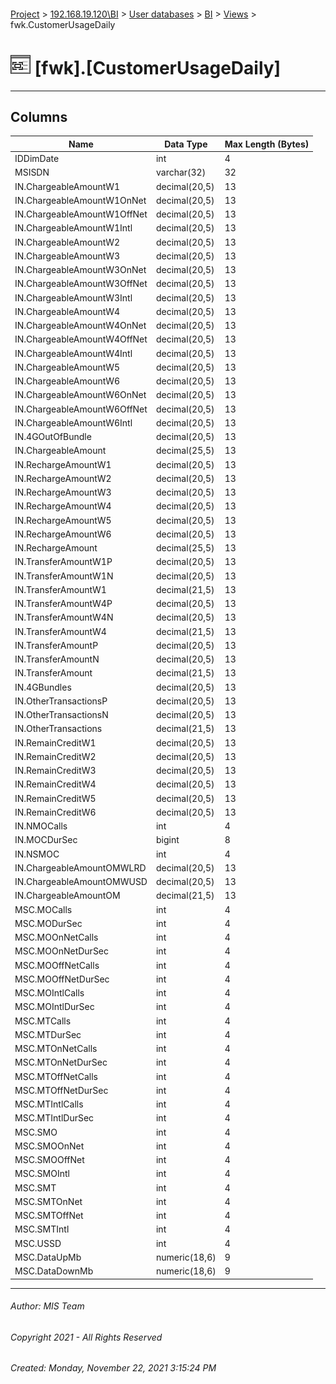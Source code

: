 #### 

[Project](../../../../index.md) > [192.168.19.120\\BI](../../../index.md) > [User databases](../../index.md) > [BI](../index.md) > [Views](Views.md) > fwk.CustomerUsageDaily

# ![Views](../../../../Images/View32.png) [fwk].[CustomerUsageDaily]

---

## <a name="#columns"></a>Columns

| Name | Data Type | Max Length (Bytes) |
|---|---|---|
| IDDimDate | int | 4 |
| MSISDN | varchar(32) | 32 |
| IN.ChargeableAmountW1 | decimal(20,5) | 13 |
| IN.ChargeableAmountW1OnNet | decimal(20,5) | 13 |
| IN.ChargeableAmountW1OffNet | decimal(20,5) | 13 |
| IN.ChargeableAmountW1Intl | decimal(20,5) | 13 |
| IN.ChargeableAmountW2 | decimal(20,5) | 13 |
| IN.ChargeableAmountW3 | decimal(20,5) | 13 |
| IN.ChargeableAmountW3OnNet | decimal(20,5) | 13 |
| IN.ChargeableAmountW3OffNet | decimal(20,5) | 13 |
| IN.ChargeableAmountW3Intl | decimal(20,5) | 13 |
| IN.ChargeableAmountW4 | decimal(20,5) | 13 |
| IN.ChargeableAmountW4OnNet | decimal(20,5) | 13 |
| IN.ChargeableAmountW4OffNet | decimal(20,5) | 13 |
| IN.ChargeableAmountW4Intl | decimal(20,5) | 13 |
| IN.ChargeableAmountW5 | decimal(20,5) | 13 |
| IN.ChargeableAmountW6 | decimal(20,5) | 13 |
| IN.ChargeableAmountW6OnNet | decimal(20,5) | 13 |
| IN.ChargeableAmountW6OffNet | decimal(20,5) | 13 |
| IN.ChargeableAmountW6Intl | decimal(20,5) | 13 |
| IN.4GOutOfBundle | decimal(20,5) | 13 |
| IN.ChargeableAmount | decimal(25,5) | 13 |
| IN.RechargeAmountW1 | decimal(20,5) | 13 |
| IN.RechargeAmountW2 | decimal(20,5) | 13 |
| IN.RechargeAmountW3 | decimal(20,5) | 13 |
| IN.RechargeAmountW4 | decimal(20,5) | 13 |
| IN.RechargeAmountW5 | decimal(20,5) | 13 |
| IN.RechargeAmountW6 | decimal(20,5) | 13 |
| IN.RechargeAmount | decimal(25,5) | 13 |
| IN.TransferAmountW1P | decimal(20,5) | 13 |
| IN.TransferAmountW1N | decimal(20,5) | 13 |
| IN.TransferAmountW1 | decimal(21,5) | 13 |
| IN.TransferAmountW4P | decimal(20,5) | 13 |
| IN.TransferAmountW4N | decimal(20,5) | 13 |
| IN.TransferAmountW4 | decimal(21,5) | 13 |
| IN.TransferAmountP | decimal(20,5) | 13 |
| IN.TransferAmountN | decimal(20,5) | 13 |
| IN.TransferAmount | decimal(21,5) | 13 |
| IN.4GBundles | decimal(20,5) | 13 |
| IN.OtherTransactionsP | decimal(20,5) | 13 |
| IN.OtherTransactionsN | decimal(20,5) | 13 |
| IN.OtherTransactions | decimal(21,5) | 13 |
| IN.RemainCreditW1 | decimal(20,5) | 13 |
| IN.RemainCreditW2 | decimal(20,5) | 13 |
| IN.RemainCreditW3 | decimal(20,5) | 13 |
| IN.RemainCreditW4 | decimal(20,5) | 13 |
| IN.RemainCreditW5 | decimal(20,5) | 13 |
| IN.RemainCreditW6 | decimal(20,5) | 13 |
| IN.NMOCalls | int | 4 |
| IN.MOCDurSec | bigint | 8 |
| IN.NSMOC | int | 4 |
| IN.ChargeableAmountOMWLRD | decimal(20,5) | 13 |
| IN.ChargeableAmountOMWUSD | decimal(20,5) | 13 |
| IN.ChargeableAmountOM | decimal(21,5) | 13 |
| MSC.MOCalls | int | 4 |
| MSC.MODurSec | int | 4 |
| MSC.MOOnNetCalls | int | 4 |
| MSC.MOOnNetDurSec | int | 4 |
| MSC.MOOffNetCalls | int | 4 |
| MSC.MOOffNetDurSec | int | 4 |
| MSC.MOIntlCalls | int | 4 |
| MSC.MOIntlDurSec | int | 4 |
| MSC.MTCalls | int | 4 |
| MSC.MTDurSec | int | 4 |
| MSC.MTOnNetCalls | int | 4 |
| MSC.MTOnNetDurSec | int | 4 |
| MSC.MTOffNetCalls | int | 4 |
| MSC.MTOffNetDurSec | int | 4 |
| MSC.MTIntlCalls | int | 4 |
| MSC.MTIntlDurSec | int | 4 |
| MSC.SMO | int | 4 |
| MSC.SMOOnNet | int | 4 |
| MSC.SMOOffNet | int | 4 |
| MSC.SMOIntl | int | 4 |
| MSC.SMT | int | 4 |
| MSC.SMTOnNet | int | 4 |
| MSC.SMTOffNet | int | 4 |
| MSC.SMTIntl | int | 4 |
| MSC.USSD | int | 4 |
| MSC.DataUpMb | numeric(18,6) | 9 |
| MSC.DataDownMb | numeric(18,6) | 9 |


---

###### Author:  MIS Team

###### Copyright 2021 - All Rights Reserved

###### Created: Monday, November 22, 2021 3:15:24 PM

